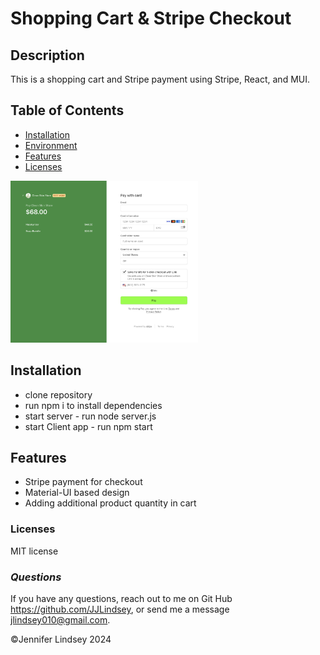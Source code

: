 # Shopping Cart & Stripe Checkout

## **Description**
This is a shopping cart and Stripe payment using Stripe, React, and MUI.


## **Table of Contents**
* [Installation](#installation)
* [Environment](#environment)
* [Features](#features)
* [Licenses](#licenses)

<img src="store/public/stripecheckout.png" alt="order status screenshot" width="300">

## Installation
* clone repository
* run npm i to install dependencies
* start server - run node server.js
* start Client app - run npm start

## Features
* Stripe payment for checkout
* Material-UI based design
* Adding additional product quantity in cart

### Licenses
MIT license

### *Questions*
If you have any questions, reach out to me on Git Hub https://github.com/JJLindsey, or send me a message jlindsey010@gmail.com.


©Jennifer Lindsey 2024
